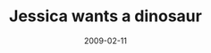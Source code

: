 ---
layout: base.njk
title : 'Jessica wants a dinosaur' 
view_title : 'Jessica wants a dinosaur' 
year : '2009' 
date : '2009-02-11' 
img_file : '/drawing/jessicawantsadinosaur.png' 
html_file : 'jessicawantsadinosaur' 
next_html : 'itstimetogohome.html' 
year_order : '41' 
permalink : "title/{{html_file}}.html"
---